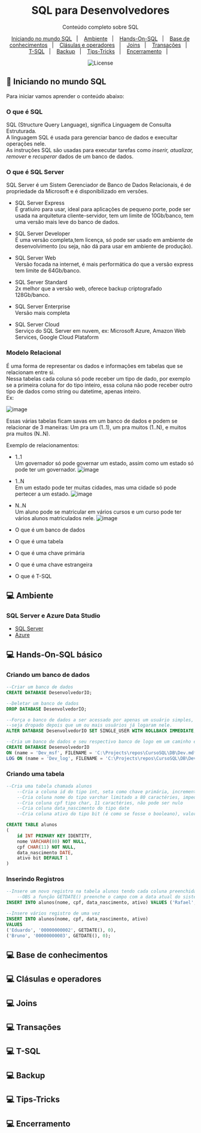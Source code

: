 <h1 align="center"> SQL para Desenvolvedores</h1>

<p align="center">Conteúdo completo sobre SQL</p>

<p align="center">
  <a href="#-iniciando-no-mundo-sql">Iniciando no mundo SQL</a>&nbsp;&nbsp;&nbsp;|&nbsp;&nbsp;&nbsp;
  <a href="#-ambiente">Ambiente</a>&nbsp;&nbsp;&nbsp;|&nbsp;&nbsp;&nbsp;
  <a href="#-hands-on-sql-básico">Hands-On-SQL</a>&nbsp;&nbsp;&nbsp;|&nbsp;&nbsp;&nbsp;
  <a href="#-base-de-conhecimentos">Base de conhecimentos</a>&nbsp;&nbsp;&nbsp;|&nbsp;&nbsp;&nbsp;
  <a href="#-clásulas-e-operadores">Clásulas e operadores</a>&nbsp;&nbsp;&nbsp;|&nbsp;&nbsp;&nbsp;
  <a href="#-joins">Joins</a>&nbsp;&nbsp;&nbsp;|&nbsp;&nbsp;&nbsp;
  <a href="#-transações">Transações</a>&nbsp;&nbsp;&nbsp;|&nbsp;&nbsp;&nbsp;
  <a href="#-t-sql">T-SQL</a>&nbsp;&nbsp;&nbsp;|&nbsp;&nbsp;&nbsp;
  <a href="#-backup">Backup</a>&nbsp;&nbsp;&nbsp;|&nbsp;&nbsp;&nbsp;
  <a href="#-tips-tricks">Tips-Tricks</a>&nbsp;&nbsp;&nbsp;|&nbsp;&nbsp;&nbsp;
  <a href="#-encerramento">Encerramento</a>&nbsp;&nbsp;&nbsp;|&nbsp;&nbsp;&nbsp;
</p>

<p align="center">
  <img alt="License" src="https://img.shields.io/static/v1?label=license&message=MIT&color=49AA26&labelColor=000000">
</p>

## 🚀 Iniciando no mundo SQL

Para iniciar vamos aprender o conteúdo abaixo:

### O que é SQL

SQL (Structure Query Language), significa Linguagem de Consulta Estruturada.\
A linguagem SQL é usada para gerenciar banco de dados e execultar operações nele.\
As instruções SQL são usadas para executar tarefas como _inserir, atualizar, remover_ e _recuperar_ dados de um banco de dados.

### O que é SQL Server

SQL Server é um Sistem Gerenciador de Banco de Dados Relacionais, é de propriedade da Microsoft e é disponibilizado em versões.

- SQL Server Express\
É gratiuiro para usar, ideal para aplicações de pequeno porte, pode ser usada na arquitetura cliente-servidor, tem um limite de 10Gb/banco, tem uma versão mais leve do banco de dados.

- SQL Server Developer\
É uma versão completa,tem licença, só pode ser usado em ambiente de desenvolvimento (ou seja, não dá para usar em ambiente de produção).

- SQL Server Web\
Versão focada na internet, é mais performática do que a versão express tem limite de 64Gb/banco.

- SQL Server Standard\
2x melhor que a versão web, oferece backup criptografado 128Gb/banco.

- SQL Server Enterprise\
Versão mais completa

- SQL Server Cloud\
Serviço do SQL Server em nuvem, ex: Microsoft Azure, Amazon Web Services, Google Cloud Plataform

### Modelo Relacional

É uma forma de representar os dados e informações em tabelas que se relacionam entre si.\
Nessa tabelas cada coluna só pode receber um tipo de dado, por exemplo se a primeira coluna for do tipo inteiro, essa coluna não pode receber outro tipo de dados como string ou datetime, apenas inteiro.\
Ex:

![image](https://user-images.githubusercontent.com/80548321/215465980-f00157a7-c824-4f11-808e-935c61760ac9.png)

Essas várias tabelas ficam savas em um banco de dados e podem se relacionar de 3 maneiras: Um pra um (1..1), um pra muitos (1..N), e muitos pra muitos (N..N).

Exemplo de relacionamentos:

- 1..1\
Um governador só pode governar um estado, assim como um estado só pode ter um governador.
![image](https://user-images.githubusercontent.com/80548321/215466554-8a4c1b32-5968-47e2-87c3-d9190e8c6d13.png)

- 1..N\
Em um estado pode ter muitas cidades, mas uma cidade só pode pertecer a um estado.
![image](https://user-images.githubusercontent.com/80548321/215467016-51fa6fa5-dd2f-46d7-8be8-28b99ee4b3e0.png)

- N..N\
Um aluno pode se matricular em vários cursos e um curso pode ter vários alunos matriculados nele.
![image](https://user-images.githubusercontent.com/80548321/215467374-7e143469-b991-46e2-a160-8c51acd8f007.png)

- O que é um banco de dados
- O que é uma tabela
- O que é uma chave primária
- O que é uma chave estrangeira
- O que é T-SQL

## 💻 Ambiente

### SQL Server e Azure Data Studio

- [SQL Server](https://www.microsoft.com/pt-br/sql-server/sql-server-downloads)
- [Azure](https://learn.microsoft.com/en-us/sql/azure-data-studio/download-azure-data-studio?view=sql-server-ver16&culture=pt-br&country=br&tabs=redhat-install%2Credhat-uninstall)

## 💻 Hands-On-SQL básico

### Criando um banco de dados

```SQL
--Criar um banco de dados
CREATE DATABASE DesenvolvedorIO;

--Deletar um banco de dados
DROP DATABASE DesenvolvedorIO;

--Força o banco de dados a ser acessado por apenas um usuário simples, isso permite que o banco
--seja dropado depois que um ou mais usuários já logaram nele.
ALTER DATABASE DesenvolvedorIO SET SINGLE_USER WITH ROLLBACK IMMEDIATE;

--Cria um banco de dados e seu respectivo banco de logo em um caminho específico no sistema
CREATE DATABASE DesenvolvedorIO
ON (name = 'Dev_msf', FILENAME = 'C:\Projects\repos\CursoSQL\DB\Dev.mdf')
LOG ON (name = 'Dev_log', FILENAME = 'C:\Projects\repos\CursoSQL\DB\Dev.ldf');
```

### Criando uma tabela

```SQL
--Cria uma tabela chamada alunos
    --Cria a coluna id do tipo int, seta como chave primária, incrementa de forma automática o próximo id
    --Cria coluna nome do tipo varchar limitado a 80 caractéries, impede de o campo ser nulo
    --Cria coluna cpf tipo char, 11 caractéries, não pode ser nulo
    --Cria coluna data_nascimento do tipo date
    --Cria coluna ativo do tipo bit (é como se fosse o booleano), valor padrão 1

CREATE TABLE alunos
(
    id INT PRIMARY KEY IDENTITY,
    nome VARCHAR(80) NOT NULL,
    cpf CHAR(11) NOT NULL,
    data_nascimento DATE,
    ativo bit DEFAULT 1
)
```
### Inserindo Registros

```SQL
--Insere um novo registro na tabela alunos tendo cada coluna preenchida com os respectivos valores.
    --OBS a função GETDATE() preenche o campo com a data atual do sistema no formato yyyy-mm-dd.
INSERT INTO alunos(nome, cpf, data_nascimento, ativo) VALUES ('Rafael', '00000000001', GETDATE(), 0);

--Insere vários registro de uma vez
INSERT INTO alunos(nome, cpf, data_nascimento, ativo) 
VALUES 
('Eduardo', '00000000002', GETDATE(), 0),
('Bruno', '00000000003', GETDATE(), 0);
```

## 💻 Base de conhecimentos
## 💻 Clásulas e operadores
## 💻 Joins
## 💻 Transações
## 💻 T-SQL
## 💻 Backup
## 💻 Tips-Tricks
## 💻 Encerramento

